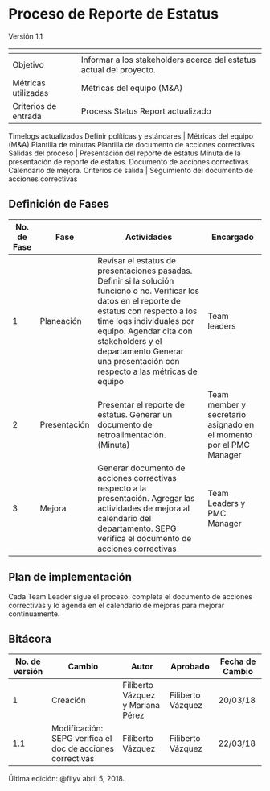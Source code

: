 # Proceso de Reporte de Estatus
Versión 1.1


[]() | []()  
--|--
Objetivo| Informar a los stakeholders acerca del estatus actual del proyecto.
Métricas utilizadas | Métricas del equipo (M&A)
Criterios de entrada | Process Status Report actualizado
Timelogs actualizados
Definir políticas y estándares | Métricas del equipo (M&A)
Plantilla de minutas
Plantilla de documento de acciones correctivas
Salidas del proceso | Presentación del reporte de estatus 
Minuta de la presentación de reporte de estatus.
Documento de acciones correctivas.
Calendario de mejora.
Criterios de salida | Seguimiento del documento de acciones correctivas

## Definición de Fases
No. de Fase | Fase | Actividades | Encargado
------------|------|-------------|-----------
1 | Planeación | Revisar el estatus de presentaciones pasadas. Definir si la solución funcionó o no. Verificar los datos en el reporte de estatus con respecto a los time logs individuales por equipo. Agendar cita con stakeholders y el departamento Generar una presentación con respecto a las métricas de equipo | Team leaders
2 | Presentación | Presentar el reporte de estatus. Generar un documento de retroalimentación. (Minuta) | Team member y secretario asignado en el momento por el PMC Manager
3 | Mejora | Generar documento de acciones correctivas respecto a la presentación. Agregar las actividades de mejora al calendario del departamento. SEPG verifica el documento de acciones correctivas | Team Leaders y PMC Manager

## Plan de implementación
Cada Team Leader sigue el proceso: completa el documento de acciones correctivas y lo agenda en el calendario de mejoras para mejorar continuamente.

## Bitácora
No. de versión | Cambio | Autor | Aprobado | Fecha de Cambio
---------------|--------|-------|----------|-----------------
1 | Creación | Filiberto Vázquez y Mariana Pérez | Filiberto Vázquez | 20/03/18
1.1 | Modificación: SEPG verifica el doc de acciones correctivas | Filiberto Vázquez | Filiberto Vázquez | 22/03/18

Última edición: @filyv abril 5, 2018.
